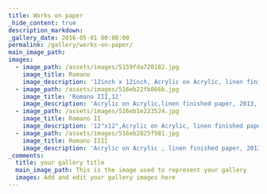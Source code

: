 ```yaml
---
title: Works on paper
_hide_content: true
description_markdown:
_gallery_date: 2016-05-01 00:00:00
permalink: /gallery/works-on-paper/
main_image_path:
images:
  - image_path: /assets/images/5159fda720182.jpg
    image_title: Romano
    image_description: '12inch x 12inch, Acrylic on Acrylic, linen finished paper, 2013, SOLD,'
  - image_path: /assets/images/516eb22fb866b.jpg
    image_title: 'Romano III,12'
    image_description: 'Acrylic on Acrylic,linen finished paper, 2013, SOLD,'
  - image_path: /assets/images/516eb1e223524.jpg
    image_title: Romano II
    image_description: '12"x12",Acrylic on Acrylic, linen finished paper, 2013'
  - image_path: /assets/images/516eb2825f981.jpg
    image_title: Romano IIII
    image_description: 'Acrylic on Acrylic , linen finished paper, 2013, SOLD,'
_comments:
  title: your gallery title
  main_image_path: This is the image used to represent your gallery
  images: Add and edit your gallery images here
---
```

